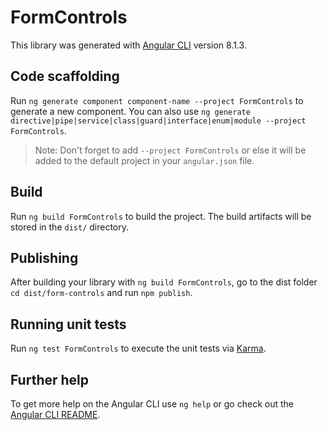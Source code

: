 # FormControls

This library was generated with [Angular CLI](https://github.com/angular/angular-cli) version 8.1.3.

## Code scaffolding

Run `ng generate component component-name --project FormControls` to generate a new component. You can also use `ng generate directive|pipe|service|class|guard|interface|enum|module --project FormControls`.
> Note: Don't forget to add `--project FormControls` or else it will be added to the default project in your `angular.json` file. 

## Build

Run `ng build FormControls` to build the project. The build artifacts will be stored in the `dist/` directory.

## Publishing

After building your library with `ng build FormControls`, go to the dist folder `cd dist/form-controls` and run `npm publish`.

## Running unit tests

Run `ng test FormControls` to execute the unit tests via [Karma](https://karma-runner.github.io).

## Further help

To get more help on the Angular CLI use `ng help` or go check out the [Angular CLI README](https://github.com/angular/angular-cli/blob/master/README.md).
